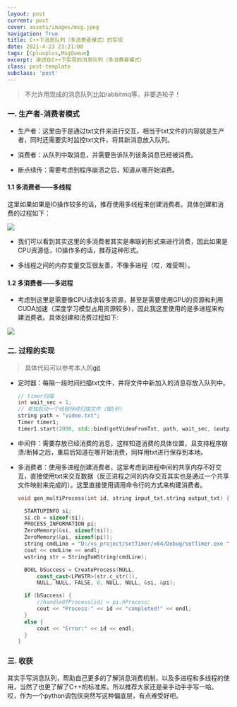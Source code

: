 ```yaml
---
layout: post
current: post
cover: assets/images/msg.jpeg
navigation: True
title: C++下消息队列（多消费者模式）的实现
date: 2021-4-23 23:21:00
tags: [Cplusplus,MsgQueue]
excerpt: 讲述在C++下实现的消息队列（多消费者模式）
class: post-template
subclass: 'post'
---
```



> 不允许用现成的消息队列比如rabbitmq等，非要造轮子！

### 一. 生产者-消费者模式

* 生产者：这里由于是通过txt文件来进行交互，相当于txt文件的内容就是生产者，同时还需要实时监控txt文件，将其新消息放入队列。
* 消费者：从队列中取消息，并需要告诉队列该条消息已经被消费。

* 断点续传：需要考虑到程序崩溃之后，知道从哪开始消费。

#### 1.1 多消费者——多线程

这里如果如果是IO操作较多的话，推荐使用多线程来创建消费者。具体创建和消费的过程如下：

![](https://i.loli.net/2021/04/26/iYN2t7sDjFKxGzg.png)

* 我们可以看到其实这里的多消费者其实是串联的形式来进行消费，因此如果是CPU资源低，IO操作多的话，推荐这种形式。

* 多线程之间的内存变量交互很友善，不像多进程（哎，难受啊）。

#### 1.2 多消费者——多进程

* 考虑到这里是需要像CPU请求较多资源，甚至是需要使用GPU的资源和利用CUDA加速（深度学习模型占用资源较多），因此我这里使用的是多进程来构建消费者。具体创建和消费过程如下:

![](https://i.loli.net/2021/04/26/48FB36MrnWyHXGm.png)

### 二. 过程的实现

> 具体代码可以参考本人的[git](https://github.com/yy2lyx/CplusDemos/tree/main/messageQueue)

* 定时器：每隔一段时间扫描txt文件，并将文件中新加入的消息存放入队列中。

  ```C++
  // timer扫描
  int wait_sec = 1;
  // 单独启动一个线程持续扫描文件（每5秒）
  string path = "video.txt";
  Timer timer1;
  timer1.start(2000, std::bind(getVideoFromTxt, path, wait_sec, &output));
  ```

  

* 中间件：需要存放已经消费的消息，这样知道消费的具体位置，且支持程序崩溃/断掉之后，重启后知道在哪开始消费，同样用txt进行保存到本地。

* 多消费者：使用多进程创建消费者，这里考虑到进程中间的共享内存不好交互，直接使用txt来交互数据（反正进程之间的内存交互其实也是通过一个共享文件映射来完成的）。这里直接使用调用命令行的方式来构建消费者。

  ```C++
  void gen_multiProcess(int id, string input_txt,string output_txt) {
  
  	STARTUPINFO si;
  	si.cb = sizeof(si);
  	PROCESS_INFORMATION pi;
  	ZeroMemory(&si, sizeof(si));
  	ZeroMemory(&pi, sizeof(pi));
  	string cmdLine = "D:/vs_project/setTimer/x64/Debug/setTimer.exe " + input_txt + " " + output_txt;
  	cout << cmdLine << endl;
  	wstring str = StringToWString(cmdLine);
  
  	BOOL bSuccess = CreateProcess(NULL,
  		const_cast<LPWSTR>(str.c_str()),
  		NULL, NULL, FALSE, 0, NULL, NULL, &si, &pi);
  
  	if (bSuccess) {
  		//handleOfProcess[id] = pi.hProcess;
  		cout << "Process-" << id << "completed!" << endl;
  	}
  	else {
  		cout << "Error:" << id << endl;
  	}
  }
  ```

### 三. 收获

其实手写消息队列，帮助自己更多的了解消息消费机制，以及多进程和多线程的使用，当然了也更了解了C++的标准库。所以推荐大家还是亲手动手手写一哈。哎，作为一个python调包侠突然写这种偏底层，有点难受好吧。